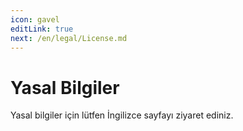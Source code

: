 ```yaml
---
icon: gavel
editLink: true
next: /en/legal/License.md
---
```

# Yasal Bilgiler

Yasal bilgiler için lütfen İngilizce sayfayı ziyaret ediniz.

